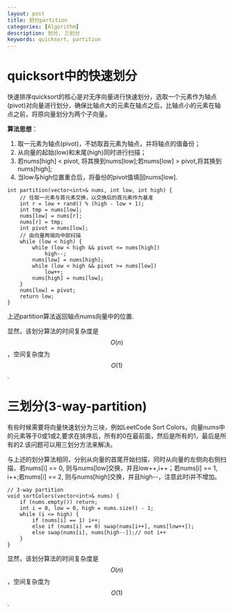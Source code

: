 ```yaml
---
layout: post
title: 划分partition
categories: [Algorithm]
description: 划分, 三划分
keywords: quicksort, partition
---
```


# quicksort中的快速划分

快速排序quicksort的核心是对无序向量进行快速划分，选取一个元素作为轴点(pivot)对向量进行划分，确保比轴点大的元素在轴点之后，比轴点小的元素在轴点之前，将原向量划分为两个子向量。

**算法思想**：
1. 取一元素为轴点(pivot)，不妨取首元素为轴点，并将轴点的值备份；
2. 从向量的起始(low)和末尾(high)同时进行扫描；
3. 若nums[high] < pivot, 将其换到nums[low];若nums[low] > pivot,将其换到nums[high];
4. 当low与high位置重合后，将备份的pivot值填回nums[low].

```
int partition(vector<int>& nums, int low, int high) {
    // 任取一元素与首元素交换，以交换后的首元素作为基准
    int r = low + rand() % (high - low + 1);
    int tmp = nums[low];
    nums[low] = nums[r];
    nums[r] = tmp;
    int pivot = nums[low];
    // 由向量两端向中部扫描
    while (low < high) {
        while (low < high && pivot <= nums[high])
            high--;
        nums[low] = nums[high];
        while (low < high && pivot >= nums[low])
            low++;
        nums[high] = nums[low];
    }
    nums[low] = pivot;
    return low;
}
```
上述partition算法返回轴点nums向量中的位置.

显然，该划分算法的时间复杂度是$$O(n)$$，空间复杂度为$$O(1)$$.

# 三划分(3-way-partition)
有些时候需要将向量快速划分为三块，例如LeetCode Sort Colors，向量nums中的元素等于0或1或2,要求在排序后，所有的0在最前面，然后是所有的1，最后是所有的2.该问题可以用三划分方法来解决。

与上述的划分算法相同，分别从向量的首尾开始扫描，同时从向量的左侧向右侧扫描，若nums[i] == 0, 则与nums[low]交换，并且low++,i++；若nums[i] == 1, i++;若nums[i] == 2, 则与nums[high]交换，并且high--，注意此时i并不增加。

```
// 3-way partition
void sortColors(vector<int>& nums) {
    if (nums.empty()) return;
    int i = 0, low = 0, high = nums.size() - 1;
    while (i <= high) {
        if (nums[i] == 1) i++;
        else if (nums[i] == 0) swap(nums[i++], nums[low++]);
        else swap(nums[i], nums[high--]);// not i++
    }
}
```
显然，该划分算法的时间复杂度是$$O(n)$$，空间复杂度为$$O(1)$$.
